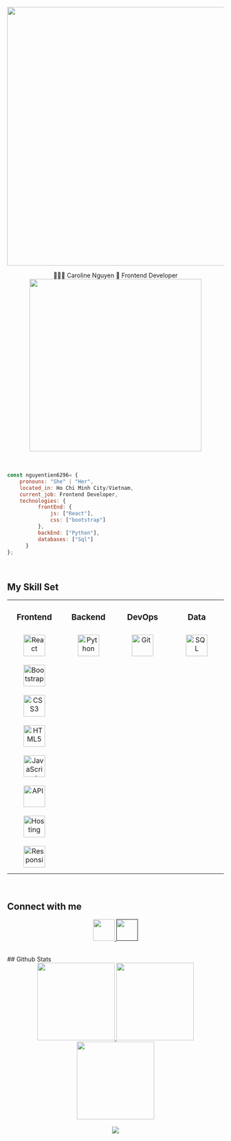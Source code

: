 <p align="center">
  <img src="https://images.unsplash.com/photo-1543332164-6e82f355badc?ixlib=rb-4.0.3&ixid=MnwxMjA3fDB8MHxwaG90by1wYWdlfHx8fGVufDB8fHx8&auto=format&fit=crop&w=1770&q=80" width=600/>
</p>
<div align="center"> 🦋🦋🦋 Caroline Nguyen 🐶 Frontend Developer </div> 
<div align="center">
<img src="https://i.gifer.com/origin/2f/2fbf66802f50c0da6d59732878686c4a.gif" align="center" width=400 />
</div>
<br>
<br>

```javascript
const nguyentien6296= {
    pronouns: "She" | "Her",
    located_in: Ho Chi Minh City/Vietnam,
    current_job: Frontend Developer,
    technologies: {
          frontEnd: {
              js: ["React"],
              css: ["bootstrap"]
          },
          backEnd: ["Python"],
          databases: ["Sql"]
      }
};
```
<br/>  

## My Skill Set  
<table align="center"><tr><td valign="top" width="25%" align="center" >
  
### Frontend  
<div align="center">  
<a href="https://reactjs.org/" target="_blank"><img style="margin: 10px" src="https://www.shecodes.io/assets/logos/technologies/react-600b92c82a6b987573201ac95a30d8fcd6789a803c473337aadb2c2865cb7919.png" alt="React" height="50" /></a> 
<a href="https://getbootstrap.com/docs/3.4/javascript/" target="_blank"><img style="margin: 10px" src="https://www.shecodes.io/assets/logos/technologies/bootstrap-b63cede059eb73dc7036db08fc04826683fce2a3f7a557b40bc68cc3d69b1adb.png" alt="Bootstrap" height="50" /></a> 
<a href="https://www.w3schools.com/css/" target="_blank"><img style="margin: 10px" src="https://www.shecodes.io/assets/logos/technologies/css-c4554008372faa24096997403ee46f3347a87b8f1636cfb148109bac867c03bb.png" alt="CSS3" height="50" /></a>  
<a href="https://en.wikipedia.org/wiki/HTML5" target="_blank"><img style="margin: 10px" src="https://www.shecodes.io/assets/logos/technologies/html-0604a6b4c136a971d7ea5d7f5941216ae895093c636027fc3ac53297fea9a502.png" alt="HTML5" height="50" /></a>  
<a href="https://www.javascript.com/" target="_blank"><img style="margin: 10px" src="https://www.shecodes.io/assets/logos/technologies/javascript-66f17d0db91bf422711333a5899e3ce6e952071c8c7b747021029a41fbf42cd7.png" alt="JavaScript" height="50" /></a>
<a href="https://en.wikipedia.org/wiki/API" target="_blank"><img style="margin: 10px" src="https://www.shecodes.io/assets/logos/technologies/api-2c51a0e435d71436f197dbc33a1c52716491a482f87c9d229504bbeada6a516c.png" alt="API" height="50" /></a>  
<a href="https://www.w3schools.in/web-hosting/introduction" target="_blank"><img style="margin: 10px" src="https://www.shecodes.io/assets/logos/technologies/hosting-d912d77599fd9aab7aab62e8ee20cab5e69c1c03cb87b8a38f735f49b3609758.png" alt="Hosting" height="50" /></a>  
<a href="https://www.w3schools.com/html/html_responsive.asp" target="_blank"><img style="margin: 10px" src="https://www.shecodes.io/assets/logos/technologies/responsive-bb3ce4b4a67108b0c547648b0b9da19711e8a30cb94626ebe2cf80697119e807.png" alt="Responsive" height="50" /></a>   
</div>
</td><td valign="top" width="25%" align="center">

### Backend  
<div align="center">  
<a href="https://www.python.org/" target="_blank"><img style="margin: 10px" src="https://profilinator.rishav.dev/skills-assets/python-original.svg" alt="Python" height="50" /></a>  
</div>
</td><td valign="top" width="25%" align="center">

### DevOps
<div align="center">  
<a href="https://github.com/" target="_blank"><img style="margin: 10px" src="https://profilinator.rishav.dev/skills-assets/git-scm-icon.svg" alt="Git" height="50" /></a>  
</div>
</td><td valign="top" width="25%" align="center">
  
### Data  
<div align="center">  
<a href="https://www.linux.org/" target="_blank"><img style="margin: 10px" src="https://i0.wp.com/learn.onemonth.com/wp-content/uploads/2019/07/image2-1.png?fit=600%2C315&ssl=1" alt="SQL" height="50" /></a>   
</div>
</td></tr></table>  
<br/>  

## Connect with me  
<p align="center">
<a href="https://www.linkedin.com/in/nguyentien6296/">
  <img height="50" src="https://user-images.githubusercontent.com/46517096/166973395-19676cd8-f8ec-4abf-83ff-da8243505b82.png"/>
</a>
<a href="">
  <img height="50" src="https://user-images.githubusercontent.com/46517096/166974271-91dfa250-d70b-4cb9-8707-f1bda1b708c3.png"/>
</a>
</p>  
<br/>  
## Github Stats  

<div align="center">
  <a href="https://github.com/nguyentien6296">
  <img height="180em" src="https://github-readme-stats.vercel.app/api?username=nguyentien6296&theme=nightowl&hide_border=true&include_all_commits=false&count_private=true"/>
    <img height="180em" src="https://github-readme-streak-stats.herokuapp.com/?user=nguyentien6296&theme=nightowl&hide_border=true" />
  <img height="180em" src="https://github-readme-stats.vercel.app/api/top-langs/?username=nguyentien6296&theme=nightowl&hide_border=true&include_all_commits=false&count_private=true&layout=compact"/>
</div>
<br/>  
<div align="center">
<img src="https://komarev.com/ghpvc/?username=nguyentien6296&&style=flat-square" align="center" />
</div>  
<br/>  
<br />
